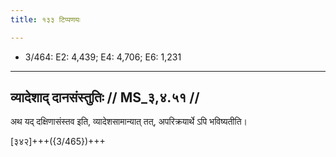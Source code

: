 ```yaml
---
title: १३३ टिप्पणयः

---
```

- 3/464: E2: 4,439; E4: 4,706; E6: 1,231

____________________________________________


## व्यादेशाद् दानसंस्तुतिः // MS_३,४.५१ //

अथ यद् दक्षिणासंस्तव इति, व्यादेशसामान्यात् तत्, अपरिक्रयार्थे ऽपि भविष्यतीति।


[३४२]+++({3/465})+++
